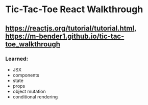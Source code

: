 # Tic-Tac-Toe React Walkthrough

## https://reactjs.org/tutorial/tutorial.html, https://m-bender1.github.io/tic-tac-toe_walkthrough

### Learned:
- JSX
- components
- state
- props
- object mutation
- conditional rendering
